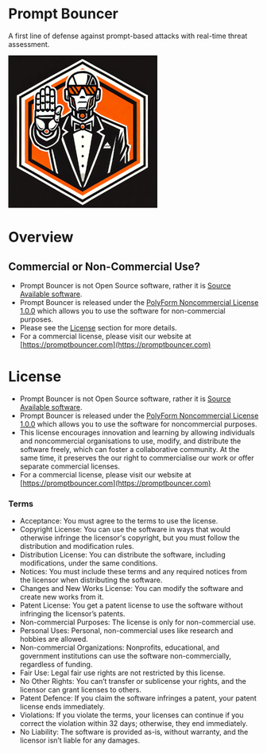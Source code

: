 # Prompt Bouncer

A first line of defense against prompt-based attacks with real-time threat assessment.


![alt text](https://github.com/Prediction-by-Invention/promptbouncer/blob/main/doc/img/promptbouncer-logo-small.png)

# Overview

## Commercial or Non-Commercial Use?

- Prompt Bouncer is not Open Source software, rather it is [Source Available software](https://en.wikipedia.org/wiki/Source-available_software). 
- Prompt Bouncer is released under the [PolyForm Noncommercial License 1.0.0](https://polyformproject.org/licenses/noncommercial/1.0.0/) which allows you to use the software for non-commercial purposes.
- Please see the [License](#license)  section for more details.
- For a commercial license, please visit our website at [https://promptbouncer.com](https://promptbouncer.com)


# License

- Prompt Bouncer is not Open Source software, rather it is [Source Available software](https://en.wikipedia.org/wiki/Source-available_software).
- Prompt Bouncer is released under the [PolyForm Noncommercial License 1.0.0](https://polyformproject.org/licenses/noncommercial/1.0.0/) which allows you to use the software for noncommercial purposes.
- This license encourages innovation and learning by allowing individuals and noncommercial organisations to use, modify, and distribute the software freely, which can foster a collaborative community. At the same time, it preserves the our right to commercialise our work or offer separate commercial licenses.
- For a commercial license, please visit our website at [https://promptbouncer.com](https://promptbouncer.com)


### Terms

- Acceptance: You must agree to the terms to use the license.
- Copyright License: You can use the software in ways that would otherwise infringe the licensor's copyright, but you must follow the distribution and modification rules.
- Distribution License: You can distribute the software, including modifications, under the same conditions.
- Notices: You must include these terms and any required notices from the licensor when distributing the software.
- Changes and New Works License: You can modify the software and create new works from it.
- Patent License: You get a patent license to use the software without infringing the licensor’s patents.
- Non-commercial Purposes: The license is only for non-commercial use.
- Personal Uses: Personal, non-commercial uses like research and hobbies are allowed.
- Non-commercial Organizations: Nonprofits, educational, and government institutions can use the software non-commercially, regardless of funding.
- Fair Use: Legal fair use rights are not restricted by this license.
- No Other Rights: You can’t transfer or sublicense your rights, and the licensor can grant licenses to others.
- Patent Defence: If you claim the software infringes a patent, your patent license ends immediately.
- Violations: If you violate the terms, your licenses can continue if you correct the violation within 32 days; otherwise, they end immediately.
- No Liability: The software is provided as-is, without warranty, and the licensor isn’t liable for any damages.

